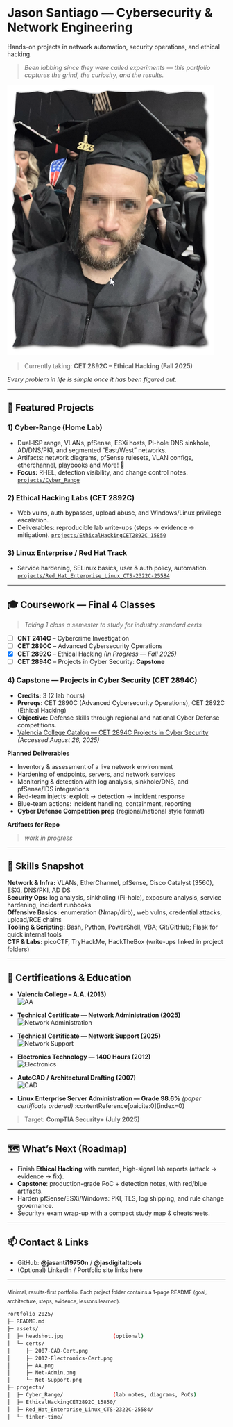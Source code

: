 # Jason Santiago — Cybersecurity & Network Engineering

Hands-on projects in network automation, security operations, and ethical hacking.  

> *Been labbing since they were called experiments — this portfolio captures the grind, the curiosity, and the results.*

![Headshot](assets/headshot2025.png)

> Currently taking: **CET 2892C – Ethical Hacking (Fall 2025)**

*Every problem in life is simple once it has been figured out.*

---

## 🚀 Featured Projects

### 1) Cyber-Range (Home Lab)
- Dual-ISP range, VLANs, pfSense, ESXi hosts, Pi-hole DNS sinkhole, AD/DNS/PKI, and segmented “East/West” networks.
- Artifacts: network diagrams, pfSense rulesets, VLAN configs, etherchannel, playbooks and More! 🤯
- **Focus:** RHEL, detection visibility, and change control notes.  
[`projects/Cyber_Range`](projects/Cyber_Range/)

### 2) Ethical Hacking Labs (CET 2892C)
- Web vulns, auth bypasses, upload abuse, and Windows/Linux privilege escalation.
- Deliverables: reproducible lab write-ups (steps → evidence → mitigation).
[`projects/EthicalHackingCET2892C_15850`](projects/EthicalHackingCET2892C_15850/)

### 3) Linux Enterprise / Red Hat Track
- Service hardening, SELinux basics, user & auth policy, automation.
[`projects/Red_Hat_Enterprise_Linux_CTS-2322C-25584`](projects/Red_Hat_Enterprise_Linux_CTS-2322C-25584/)

---

## 🎓 Coursework — Final 4 Classes 

> *Taking 1 class a semester to study for industry standard certs*
- [ ] **CNT 2414C** – Cybercrime Investigation  
- [ ] **CET 2890C** – Advanced Cybersecurity Operations  
- [x] **CET 2892C** – Ethical Hacking *(In Progress — Fall 2025)*  
- [ ] **CET 2894C** – Projects in Cyber Security: **Capstone**  

### 4) Capstone — Projects in Cyber Security (CET 2894C)
- **Credits:** 3 (2 lab hours)  
- **Prereqs:** CET 2890C (Advanced Cybersecurity Operations), CET 2892C (Ethical Hacking)  
- **Objective:** Defense skills through regional and national Cyber Defense competitions.
- [Valencia College Catalog — CET 2894C Projects in Cyber Security](https://catalog.valenciacollege.edu/degrees/associatescience/engineeringtechnology/networkengineeringtechnology)  
*(Accessed August 26, 2025)*



**Planned Deliverables**
- Inventory & assessment of a live network environment
- Hardening of endpoints, servers, and network services
- Monitoring & detection with log analysis, sinkhole/DNS, and pfSense/IDS integrations
- Red-team injects: exploit → detection → incident response
- Blue-team actions: incident handling, containment, reporting
- **Cyber Defense Competition prep** (regional/national style format)

**Artifacts for Repo**

> *work in progress*
 
---

## 🧰 Skills Snapshot

**Network & Infra:** VLANs, EtherChannel, pfSense, Cisco Catalyst (3560), ESXi, DNS/PKI, AD DS  
**Security Ops:** log analysis, sinkholing (Pi-hole), exposure analysis, service hardening, incident runbooks  
**Offensive Basics:** enumeration (Nmap/dirb), web vulns, credential attacks, upload/RCE chains  
**Tooling & Scripting:** Bash, Python, PowerShell, VBA; Git/GitHub; Flask for quick internal tools  
**CTF & Labs:** picoCTF, TryHackMe, HackTheBox (write-ups linked in project folders)

---

## 🪪 Certifications & Education

- **Valencia College – A.A. (2013)**  
  ![AA](assets/certs/AA.png)

- **Technical Certificate — Network Administration (2025)**  
  ![Network Administration](assets/certs/Net-Admin.png)

- **Technical Certificate — Network Support (2025)**  
  ![Network Support](assets/certs/Net-Support.png)

- **Electronics Technology — 1400 Hours (2012)**  
  ![Electronics](assets/certs/2012-Electronics-Cert.png)

- **AutoCAD / Architectural Drafting (2007)**  
  ![CAD](assets/certs/2007-CAD-Cert.png)

- **Linux Enterprise Server Administration — Grade 98.6%** *(paper certificate ordered)* :contentReference[oaicite:0]{index=0}

> Target: **CompTIA Security+ (July 2025)**

---

## 🗺️ What’s Next (Roadmap)

- Finish **Ethical Hacking** with curated, high-signal lab reports (attack → evidence → fix).
- **Capstone**: production-grade PoC + detection notes, with red/blue artifacts.
- Harden pfSense/ESXi/Windows: PKI, TLS, log shipping, and rule change governance.
- Security+ exam wrap-up with a compact study map & cheatsheets.

---

## 📫 Contact & Links

- GitHub: **@jasanti19750n** / **@jasdigitaltools**
- (Optional) LinkedIn / Portfolio site links here

---

<sub>Minimal, results-first portfolio. Each project folder contains a 1-page README (goal, architecture, steps, evidence, lessons learned).</sub>


```Bash
Portfolio_2025/
├─ README.md
├─ assets/
│  ├─ headshot.jpg                (optional)
│  └─ certs/
│     ├─ 2007-CAD-Cert.png
│     ├─ 2012-Electronics-Cert.png
│     ├─ AA.png
│     ├─ Net-Admin.png
│     └─ Net-Support.png
├─ projects/
│  ├─ Cyber_Range/                (lab notes, diagrams, PoCs)
│  ├─ EthicalHackingCET2892C_15850/
│  ├─ Red_Hat_Enterprise_Linux_CTS-2322C-25584/
│  └─ tinker-time/
```

